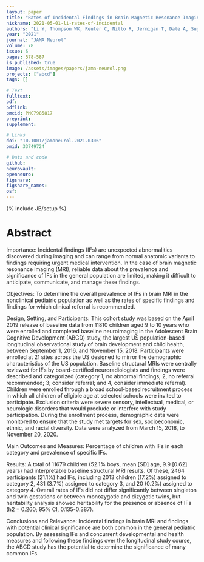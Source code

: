 ```yaml
---
layout: paper
title: "Rates of Incidental Findings in Brain Magnetic Resonance Imaging in Children"
nickname: 2021-05-01-li-rates-of-incidental
authors: "Li Y, Thompson WK, Reuter C, Nillo R, Jernigan T, Dale A, Sugrue LP, Brown J, Dougherty RF, Rauschecker A, Rudie J, Barch DM, Calhoun V, Hagler D, Hatton S, Tanabe J, Marshall A, Sher KJ, Heeringa S, Hermosillo R, Banich MT, Squeglia L, Bjork J, Zucker R, Neale M, Herting M, Sheth C, Huber R, Reeves G, Hettema JM, Howlett KD, Cloak C, Baskin-Sommers A, Rapuano K, Gonzalez R, Karcher N, Laird A, Baker F, James R, Sowell E, Dick A, Hawes S, Sutherland M, Bagot K, Bodurka J, Breslin F, Morris A, Paulus M, Gray K, Hoffman E, Weiss S, Rajapakse N, Glantz M, Nagel B, Ewing SF, Goldstone A, Pfefferbaum A, Prouty D, Rosenberg M, Bookheimer S, Tapert S, Infante M, Jacobus J, Giedd J, Shilling P, Wade N, Uban K, Haist F, Heyser C, Palmer C, Kuperman J, Hewitt J, Cottler L, Isaiah A, Chang L, Edwards S, Ernst T, Heitzeg M, Puttler L, Sripada C, Iacono W, Luciana M, Clark D, Luna B, Schirda C, Foxe J, Freedman E, Mason M, McGlade E, Renshaw P, Yurgelun-Todd D, Albaugh M, Allgaier N, Chaarani B, Potter A, Ivanova M, Lisdahl K, Do E, Maes H, Bogdan R, Anokhin A, Dosenbach N, Glaser P, Heath A, Casey BJ, Gee D, Garavan HP, Dowling G, Brown S"
year: "2021"
journal: "JAMA Neurol"
volume: 78
issue: 5
pages: 578-587
is_published: true
image: /assets/images/papers/jama-neurol.png
projects: ["abcd"]
tags: []

# Text
fulltext:
pdf:
pdflink:
pmcid: PMC7985817
preprint:
supplement:

# Links
doi: "10.1001/jamaneurol.2021.0306"
pmid: 33749724

# Data and code
github:
neurovault:
openneuro:
figshare:
figshare_names:
osf:
---
```

{% include JB/setup %}

# Abstract

Importance: Incidental findings (IFs) are unexpected abnormalities discovered during imaging and
can range from normal anatomic variants to findings requiring urgent medical intervention.
In the case of brain magnetic resonance imaging (MRI), reliable data about the prevalence and
significance of IFs in the general population are limited, making it difficult to anticipate,
communicate, and manage these findings.

Objectives: To determine the overall prevalence of IFs in brain MRI in the nonclinical pediatric
population as well as the rates of specific findings and findings for which clinical referral is
recommended.

Design, Setting, and Participants: This cohort study was based on the April 2019 release of
baseline  data from 11810 children aged 9 to 10 years who were enrolled and completed baseline
neuroimaging in the Adolescent Brain Cognitive Development (ABCD) study, the largest US
population-based longitudinal observational study of brain development and child health,
between September 1, 2016, and November 15, 2018.
Participants were enrolled at 21 sites across the US designed to mirror the demographic
characteristics of the US population.
Baseline structural MRIs were centrally reviewed for IFs by board-certified neuroradiologists
and findings were described and categorized (category 1, no abnormal findings; 2, no referral
recommended; 3; consider referral; and 4, consider immediate referral).
Children were enrolled through a broad school-based recruitment process in which all children of
eligible age at selected schools were invited to participate.
Exclusion criteria were severe sensory, intellectual, medical, or neurologic disorders that
would preclude or interfere with study participation.
During the enrollment process, demographic data were monitored to ensure that the study met
targets for sex, socioeconomic, ethnic, and racial diversity.
Data were analyzed from March 15, 2018, to November 20, 2020.

Main Outcomes and Measures: Percentage of children with IFs in each category and prevalence of  specific IFs.

Results: A total of 11679 children (52.1% boys, mean [SD] age, 9.9 [0.62] years) had interpretable
baseline structural MRI results. Of these, 2464 participants (21.1%) had IFs, including 2013 children
(17.2%) assigned to category 2, 431 (3.7%) assigned to category 3, and 20 (0.2%) assigned to category 4.
Overall rates of IFs did not differ significantly between singleton and twin gestations or between
monozygotic and dizygotic twins, but heritability analysis showed heritability for the presence or absence
of IFs (h2 = 0.260; 95% CI, 0.135-0.387).

Conclusions and Relevance: Incidental findings in brain MRI and findings with potential clinical significance
are both common in the general pediatric population. By assessing IFs and concurrent developmental and health
measures and following these findings over the longitudinal study course, the ABCD study has the potential to
determine the significance of many common IFs.
